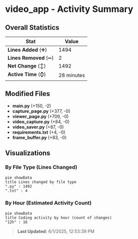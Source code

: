 # video_app - Activity Summary 

## Overall Statistics

| Stat                   | Value                                                             |
| ---------------------- | ----------------------------------------------------------------- |
| **Lines Added** (➕)   | 1494                                          |
| **Lines Removed** (➖) | 2                                        |
| **Net Change** (↕)    | 1492                |
| **Active Time** (⌚)   | 28 minutes |


## Modified Files
- **main.py** (+150, -2)
- **capture_page.py** (+377, -0)
- **viewer_page.py** (+709, -0)
- **video_capture.py** (+84, -0)
- **video_saver.py** (+87, -0)
- **requirements.txt** (+4, -0)
- **frame_buffer.py** (+83, -0)

## Visualizations

### By File Type (Lines Changed)

```mermaid
pie showData
title Lines changed by file type
".py" : 1492
".txt" : 4
```

### By Hour (Estimated Activity Count)

```mermaid
pie showData
title Coding activity by hour (count of changes)
"12h" : 16
```


> **Last Updated:** 6/1/2025, 12:53:39 PM